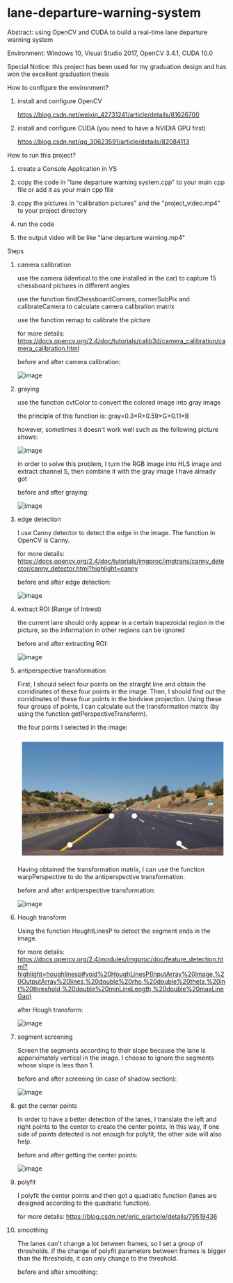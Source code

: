 # lane-departure-warning-system
Abstract: using OpenCV and CUDA to build a real-time lane departure warning system

Environment: Windows 10, Visual Studio 2017, OpenCV 3.4.1, CUDA 10.0

Special Notice: this project has been used for my graduation design and has won the excellent graduation thesis

How to configure the environment?

1. install and configure OpenCV

    https://blog.csdn.net/weixin_42731241/article/details/81626700

2. install and configure CUDA (you need to have a NVIDIA GPU first)

    https://blog.csdn.net/qq_30623591/article/details/82084113
    
How to run this project?

1. create a Console Application in VS

2. copy the code in "lane departure warning system.cpp" to your main cpp file or add it as your main cpp file

3. copy the pictures in "calibration pictures" and the "project_video.mp4" to your project directory

4. run the code

5. the output video will be like "lane departure warning.mp4"

Steps

1. camera calibration

    use the camera (identical to the one installed in the car) to capture 15 chessboard pictures in different angles
    
    use the function findChessboardCorners, cornerSubPix and calibrateCamera to calculate camera calibration matrix
    
    use the function remap to calibrate the picture
    
    for more details: https://docs.opencv.org/2.4/doc/tutorials/calib3d/camera_calibration/camera_calibration.html
    
    before and after camera calibration:
    
    ![image](https://github.com/zhongzebin/lane-departure-warning-system/blob/master/pictures%20for%20readme/camera%20calibration.png)
    
2. graying
    
    use the function cvtColor to convert the colored image into gray image
    
    the principle of this function is: gray=0.3×R+0.59×G+0.11×B
    
    however, sometimes it doesn't work well such as the following picture shows:
    
    ![image](https://github.com/zhongzebin/lane-departure-warning-system/blob/master/pictures%20for%20readme/RGB%20graying.png)
    
    in order to solve this problem, I turn the RGB image into HLS image and extract channel S, then combine it with the gray image I have already got
    
    before and after graying:
    
    ![image](https://github.com/zhongzebin/lane-departure-warning-system/blob/master/pictures%20for%20readme/RGB%20and%20HLS%20graying.png)
    
3. edge detection

    I use Canny detector to detect the edge in the image. The function in OpenCV is Canny.
    
    for more details: https://docs.opencv.org/2.4/doc/tutorials/imgproc/imgtrans/canny_detector/canny_detector.html?highlight=canny
    
    before and after edge detection:
    
    ![image](https://github.com/zhongzebin/lane-departure-warning-system/blob/master/pictures%20for%20readme/edge%20detection.png)
    
4. extract ROI (Range of Intrest)
    
    the current lane should only appear in a certain trapezoidal region in the picture, so the information in other regions can be ignored
    
    before and after extracting ROI:
    
    ![image](https://github.com/zhongzebin/lane-departure-warning-system/blob/master/pictures%20for%20readme/ROI.png)

5. antiperspective transformation

    First, I should select four points on the straight line and obtain the corridinates of these four points in the image. Then, I should find out the corridinates of these four points in the birdview projection. Using these four groups of points, I can calculate out the transformation matrix (by using the function getPerspectiveTransform).
    
    the four points I selected in the image:
    
    ![image](https://github.com/zhongzebin/lane-departure-warning-system/blob/master/pictures%20for%20readme/four%20points.png)
    
    Having obtained the transformation matrix, I can use the function warpPerspective to do the antiperspective transformation.
    
    before and after antiperspective transformation:
    
    ![image](https://github.com/zhongzebin/lane-departure-warning-system/blob/master/pictures%20for%20readme/antiperspective%20transformation.png)
6. Hough transform
    
    Using the function HoughtLinesP to detect the segment ends in the image.
    
    for more details: https://docs.opencv.org/2.4/modules/imgproc/doc/feature_detection.html?highlight=houghlinesp#void%20HoughLinesP(InputArray%20image,%20OutputArray%20lines,%20double%20rho,%20double%20theta,%20int%20threshold,%20double%20minLineLength,%20double%20maxLineGap)
    
    after Hough transform:
    
    ![image](https://github.com/zhongzebin/lane-departure-warning-system/blob/master/pictures%20for%20readme/hough%20transform.png)
    
7. segment screening
    
    Screen the segments according to their slope because the lane is apporximately vertical in the image. I choose to ignore the segments whose slope is less than 1.
    
    before and after screening (in case of shadow section):
    
    ![image](https://github.com/zhongzebin/lane-departure-warning-system/blob/master/pictures%20for%20readme/screen.png)

8. get the center points
    
    In order to have a better detection of the lanes, I translate the left and right points to the center to create the center points. In this way, if one side of points detected is not enough for polyfit, the other side will also help.
    
    before and after getting the center points:
    
    ![image](https://github.com/zhongzebin/lane-departure-warning-system/blob/master/pictures%20for%20readme/center%20points.png)
    
9. polyfit

    I polyfit the center points and then got a quadratic function (lanes are designed according to the quadratic function).
    
    for more details: https://blog.csdn.net/eric_e/article/details/79519436
    
10. smoothing

    The lanes can't change a lot between frames, so I set a group of thresholds. If the change of polyfit parameters between frames is bigger than the thresholds, it can only change to the threshold.
    
    before and after smoothing:
    
    
